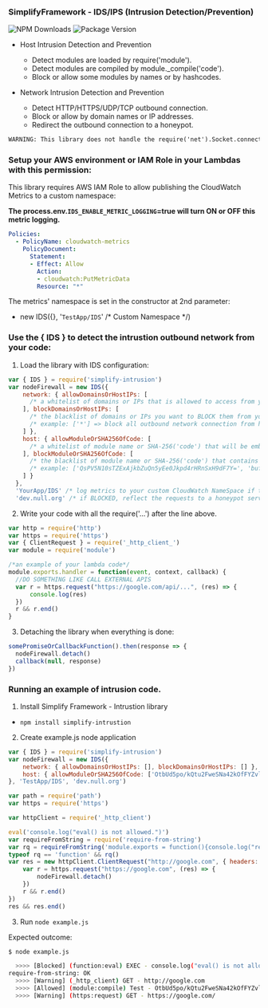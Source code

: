 ### SimplifyFramework - IDS/IPS (Intrusion Detection/Prevention)

![NPM Downloads](https://img.shields.io/npm/dw/simplify-intrusion)
![Package Version](https://img.shields.io/github/package-json/v/simplify-framework/intrusion?color=green)

- Host Intrusion Detection and Prevention
  + Detect modules are loaded by require('module').
  + Detect modules are compiled by module._compile('code').
  + Block or allow some modules by names or by hashcodes.

- Network Intrusion Detection and Prevention
  + Detect HTTP/HTTPS/UDP/TCP outbound connection.
  + Block or allow by domain names or IP addresses.
  + Redirect the outbound connection to a honeypot.

````diff
WARNING: This library does not handle the require('net').Socket.connect() function.
````

### Setup your AWS environment or IAM Role in your Lambdas with this permission:

This library requires AWS IAM Role to allow publishing the CloudWatch Metrics to a custom namespace:

**The process.env.`IDS_ENABLE_METRIC_LOGGING`=true will turn ON or OFF this metric logging.**

```yaml
Policies:
  - PolicyName: cloudwatch-metrics
    PolicyDocument:
      Statement:
      - Effect: Allow
        Action:
        - cloudwatch:PutMetricData
        Resource: "*"
```

The metrics' namespace is set in the constructor at 2nd parameter: 
- new IDS({}, '`TestApp/IDS`' /* Custom Namespace */)

### Use the { IDS } to detect the intrustion outbound network from your code:

1. Load the library with IDS configuration:

```Javascript
var { IDS } = require('simplify-intrusion')
var nodeFirewall = new IDS({
    network: { allowDomainsOrHostIPs: [
      /* a whitelist of domains or IPs that is allowed to access from your code, startsWith('string') rule */
    ], blockDomainsOrHostIPs: [
      /* the blacklist of domains or IPs you want to BLOCK them from your code, startsWith('string') rule */
      /* example: ['*'] => block all outbound network connection from host, allowed all connections by default */
    ] },
    host: { allowModuleOrSHA256OfCode: [
      /* a whitelist of module name or SHA-256('code') that will be embeded by using module._complie(), startsWith('string') rule */
    ], blockModuleOrSHA256OfCode: [
      /* the blacklist of module name or SHA-256('code') that contains the untrusted HASH of modules, startsWith('string') rule */
      /* example: ['QsPV5N10sTZExAjkbZuQn5yEe0Jkpd4rHRnSxH9dF7Y=', 'buffer:4.9.2', 'request:2.88.'] */
    ] }
  },
  'YourApp/IDS' /* log metrics to your custom CloudWatch NameSpace if the process.env.ALLOW_METRIC_LOGGING=true */,
  'dev.null.org' /* if BLOCKED, reflect the requests to a honeypot server: dev.null.org */)
```

2. Write your code with all the require('...') after the line above.

```Javascript
var http = require('http')
var https = require('https')
var { ClientRequest } = require('_http_client_')
var module = require('module')

/*an example of your lambda code*/
module.exports.handler = function(event, context, callback) {
  //DO SOMETHING LIKE CALL EXTERNAL APIS
  var r = https.request("https://google.com/api/...", (res) => {
      console.log(res)
  })
  r && r.end()
}

```

3. Detaching the library when everything is done:

```Javascript
somePromiseOrCallbackFunction().then(response => {
  nodeFirewall.detach()
  callback(null, response)
})
```

### Running an example of intrusion code.

1. Install Simplify Framework - Intrustion library
- `npm install simplify-intrustion`

2. Create example.js node application

```JavaScript
var { IDS } = require('simplify-intrusion')
var nodeFirewall = new IDS({
    network: { allowDomainsOrHostIPs: [], blockDomainsOrHostIPs: [] },
    host: { allowModuleOrSHA256OfCode: ['OtbUd5po/kQtu2FweSNa42kOfFYZvlsFuen1xXeOPKs='], blockModuleOrSHA256OfCode: ['*'] }
}, 'TestApp/IDS', 'dev.null.org')

var path = require('path')
var https = require('https')

var httpClient = require('_http_client')

eval('console.log("eval() is not allowed.")')
var requireFromString = require('require-from-string')
var rq = requireFromString('module.exports = function(){console.log("require-from-string: OK")}', 'Test')
typeof rq == 'function' && rq()
var res = new httpClient.ClientRequest("http://google.com", { headers: { "Content-Type": "application/json" }, method: 'GET' }, (res) => {
    var r = https.request("https://google.com", (res) => {
        nodeFirewall.detach()
    })
    r && r.end()
})
res && res.end()

```

3. Run `node example.js`

Expected outcome:

```bash
$ node example.js

  >>>> [Blocked] (function:eval) EXEC - console.log("eval() is not allowed.")
require-from-string: OK
  >>>> [Warning] (_http_client) GET - http://google.com
  >>>> [Allowed] (module:compile) Test - OtbUd5po/kQtu2FweSNa42kOfFYZvlsFuen1xXeOPKs=
  >>>> [Warning] (https:request) GET - https://google.com/
```